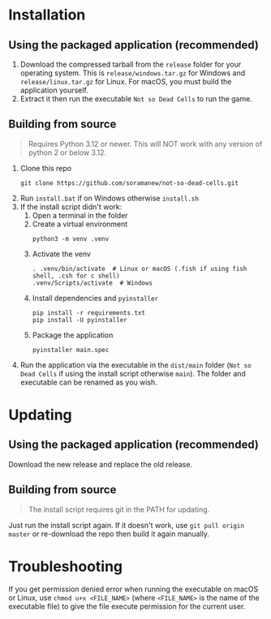 # Installation

## Using the packaged application (recommended)
1. Download the compressed tarball from the `release` folder for your operating system. This is `release/windows.tar.gz` for Windows and `release/linux.tar.gz` for Linux. For macOS, you must build the application yourself.
2. Extract it then run the executable `Not so Dead Cells` to run the game.

## Building from source

> Requires Python 3.12 or newer. This will NOT work with any version of python 2 or below 3.12.

1. Clone this repo
    ```
    git clone https://github.com/soramanew/not-so-dead-cells.git
    ```
2. Run `install.bat` if on Windows otherwise `install.sh`
3. If the install script didn't work:
    1. Open a terminal in the folder
    2. Create a virtual environment
        ```
        python3 -m venv .venv
        ```
    3. Activate the venv
        ```
        . .venv/bin/activate  # Linux or macOS (.fish if using fish shell, .csh for c shell)
        .venv/Scripts/activate  # Windows
        ```
    4. Install dependencies and `pyinstaller`
        ```
        pip install -r requirements.txt
        pip install -U pyinstaller
        ```
    5. Package the application
        ```
        pyinstaller main.spec
        ```
4. Run the application via the executable in the `dist/main` folder (`Not so Dead Cells` if using the install script otherwise `main`). The folder and executable can be renamed as you wish.

# Updating

## Using the packaged application (recommended)
Download the new release and replace the old release.

## Building from source

> The install script requires git in the PATH for updating.

Just run the install script again.
If it doesn't work, use `git pull origin master` or re-download the repo then build it again manually.

# Troubleshooting
If you get permission denied error when running the executable on macOS or Linux, use `chmod u+x <FILE_NAME>` (where `<FILE_NAME>` is the name of the executable file) to give the file execute permission for the current user.
